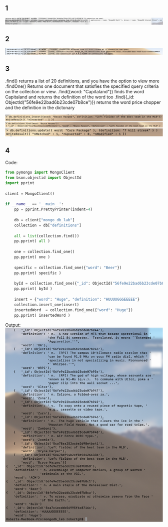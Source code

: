 ## 1
![alt text](checkpoint1.png)

## 2
![alt text](checkpoint2.png)

## 3
.find() returns a list of 20 definitions, and you have the option to view more
.findOne() Returns one document that satisfies the specified query criteria on the collection or view.
.find({word: "Capitaland"}) finds the word Capitaland and returns the definition of the word too
.find({_id: ObjectId("56fe9e22bad6b23cde07b8ce")}) returns the word price chopper and the definition in the dictonary

![alt text](checkpoint3-1.png)
![alt text](checkpoint3-2.png)
![alt text](checkpoint3-3.png)


## 4 

Code:
```python
from pymongo import MongoClient
from bson.objectid import ObjectId
import pprint

client = MongoClient()

if __name__ == '__main__':
    pp = pprint.PrettyPrinter(indent=4)

    db = client["mongo_db_lab"]
    collection = db["definitions"]

    all = list(collection.find())
    pp.pprint( all )

    one = collection.find_one()
    pp.pprint( one )

    specific = collection.find_one({"word": "Beer"})
    pp.pprint( specific )

    byId = collection.find_one({"_id": ObjectId("56fe9e22bad6b23cde07b8ca")})
    pp.pprint( byId )

    insert = {"word": "Huge", "definition": "HUUUUGGGEEEEE"}
    collection.insert_one(insert)
    insertedWord  = collection.find_one({"word": "Huge"})
    pp.pprint( insertedWord )

```
Output: 
![alt text](checkpoint4.png)
